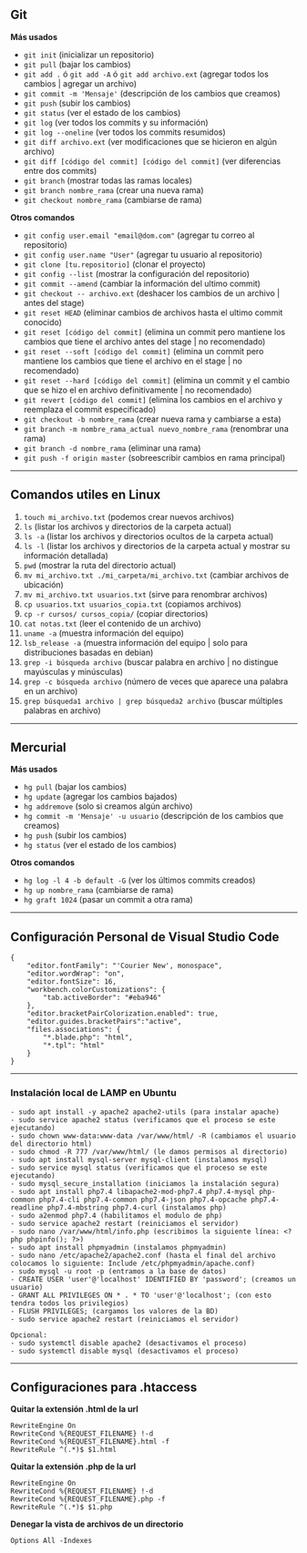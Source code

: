 ## Git

**Más usados**

- ``git init`` (inicializar un repositorio)
- ``git pull`` (bajar los cambios)
- ``git add .`` ó ``git add -A`` ó ``git add archivo.ext`` (agregar todos los cambios | agregar un archivo)
- ``git commit -m 'Mensaje'`` (descripción de los cambios que creamos)
- ``git push`` (subir los cambios)
- ``git status`` (ver el estado de los cambios)
- ``git log`` (ver todos los commits y su información)
- ``git log --oneline`` (ver todos los commits resumidos)
- ``git diff archivo.ext`` (ver modificaciones que se hicieron en algún archivo)
- ``git diff [código del commit] [código del commit]`` (ver diferencias entre dos commits)
- ``git branch`` (mostrar todas las ramas locales)
- ``git branch nombre_rama`` (crear una nueva rama)
- ``git checkout nombre_rama`` (cambiarse de rama)


**Otros comandos**

- ``git config user.email "email@dom.com"`` (agregar tu correo al repositorio)
- ``git config user.name "User"`` (agregar tu usuario al repositorio)
- ``git clone [tu.repositorio]`` (clonar el proyecto)
- ``git config --list`` (mostrar la configuración del repositorio)
- ``git commit --amend`` (cambiar la información del ultimo commit)
- ``git checkout -- archivo.ext`` (deshacer los cambios de un archivo | antes del stage)
- ``git reset HEAD`` (eliminar cambios de archivos hasta el ultimo commit conocido)
- ``git reset [código del commit]`` (elimina un commit pero mantiene los cambios que tiene el archivo antes del stage | no recomendado)
- ``git reset --soft [código del commit]`` (elimina un commit pero mantiene los cambios que tiene el archivo en el stage | no recomendado)
- ``git reset --hard [código del commit]`` (elimina un commit y el cambio que se hizo el en archivo definitivamente | no recomendado)
- ``git revert [código del commit]`` (elimina los cambios en el archivo y reemplaza el commit especificado)
- ``git checkout -b nombre_rama`` (crear nueva rama y cambiarse a esta)
- ``git branch -m nombre_rama_actual nuevo_nombre_rama`` (renombrar una rama)
- ``git branch -d nombre_rama`` (eliminar una rama)
- ``git push -f origin master`` (sobreescribir cambios en rama principal)


---
## Comandos utiles en Linux

1. ``touch mi_archivo.txt`` (podemos crear nuevos archivos)
2. ``ls`` (listar los archivos y directorios de la carpeta actual)
3. ``ls -a`` (listar los archivos y directorios ocultos de la carpeta actual)
4. ``ls -l`` (listar los archivos y directorios de la carpeta actual y mostrar su información detallada)
5. ``pwd`` (mostrar la ruta del directorio actual)
6. ``mv mi_archivo.txt ./mi_carpeta/mi_archivo.txt`` (cambiar archivos de ubicación)
7. ``mv mi_archivo.txt usuarios.txt`` (sirve para renombrar archivos)
8. ``cp usuarios.txt usuarios_copia.txt`` (copiamos archivos)
9. ``cp -r cursos/ cursos_copia/`` (copiar directorios)
10. ``cat notas.txt`` (leer el contenido de un archivo)
11. ``uname -a`` (muestra información del equipo)
12. ``lsb_release -a`` (muestra información del equipo | solo para distribuciones basadas en debian)
13. ``grep -i búsqueda archivo`` (buscar palabra en archivo | no distingue mayúsculas y minúsculas)
14. ``grep -c búsqueda archivo`` (número de veces que aparece una palabra en un archivo)
15. ``grep búsqueda1 archivo | grep búsqueda2 archivo`` (buscar múltiples palabras en archivo)

---

## Mercurial

**Más usados**

- ``hg pull`` (bajar los cambios)
- ``hg update`` (agregar los cambios bajados)
- ``hg addremove`` (solo si creamos algún archivo)
- ``hg commit -m 'Mensaje' -u usuario`` (descripción de los cambios que creamos)
- ``hg push`` (subir los cambios)
- ``hg status`` (ver el estado de los cambios)

**Otros comandos**

- ``hg log -l 4 -b default -G`` (ver los últimos commits creados)
- ``hg up nombre_rama`` (cambiarse de rama)
- ``hg graft 1024`` (pasar un commit a otra rama)

---

## Configuración Personal de Visual Studio Code
```
{
    "editor.fontFamily": "'Courier New', monospace",
    "editor.wordWrap": "on",
    "editor.fontSize": 16,
    "workbench.colorCustomizations": {
        "tab.activeBorder": "#eba946"
    },
    "editor.bracketPairColorization.enabled": true,
    "editor.guides.bracketPairs":"active",
    "files.associations": {
        "*.blade.php": "html",
        "*.tpl": "html"
    }
}
```
---

### Instalación local de LAMP en Ubuntu
```
- sudo apt install -y apache2 apache2-utils (para instalar apache)
- sudo service apache2 status (verificamos que el proceso se este ejecutando)
- sudo chown www-data:www-data /var/www/html/ -R (cambiamos el usuario del directorio html)
- sudo chmod -R 777 /var/www/html/ (le damos permisos al directorio)
- sudo apt install mysql-server mysql-client (instalamos mysql)
- sudo service mysql status (verificamos que el proceso se este ejecutando)
- sudo mysql_secure_installation (iniciamos la instalación segura)
- sudo apt install php7.4 libapache2-mod-php7.4 php7.4-mysql php-common php7.4-cli php7.4-common php7.4-json php7.4-opcache php7.4-readline php7.4-mbstring php7.4-curl (instalamos php)
- sudo a2enmod php7.4 (habilitamos el modulo de php)
- sudo service apache2 restart (reiniciamos el servidor)
- sudo nano /var/www/html/info.php (escribimos la siguiente línea: <?php phpinfo(); ?>)
- sudo apt install phpmyadmin (instalamos phpmyadmin)
- sudo nano /etc/apache2/apache2.conf (hasta el final del archivo colocamos lo siguiente: Include /etc/phpmyadmin/apache.conf)
- sudo mysql -u root -p (entramos a la base de datos)
- CREATE USER 'user'@'localhost' IDENTIFIED BY 'password'; (creamos un usuario)
- GRANT ALL PRIVILEGES ON * . * TO 'user'@'localhost'; (con esto tendra todos los privilegios)
- FLUSH PRIVILEGES; (cargamos los valores de la BD)
- sudo service apache2 restart (reiniciamos el servidor)

Opcional:
- sudo systemctl disable apache2 (desactivamos el proceso)
- sudo systemctl disable mysql (desactivamos el proceso)
```

---

## Configuraciones para .htaccess

**Quitar la extensión .html de la url**
```
RewriteEngine On
RewriteCond %{REQUEST_FILENAME} !-d
RewriteCond %{REQUEST_FILENAME}.html -f
RewriteRule ^(.*)$ $1.html
```

**Quitar la extensión .php de la url**
```
RewriteEngine On
RewriteCond %{REQUEST_FILENAME} !-d
RewriteCond %{REQUEST_FILENAME}.php -f
RewriteRule ^(.*)$ $1.php
```

**Denegar la vista de archivos de un directorio**
```
Options All -Indexes
```
